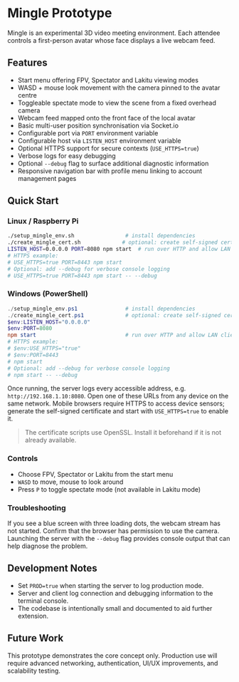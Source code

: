 # Mingle Prototype

Mingle is an experimental 3D video meeting environment. Each attendee controls a
first-person avatar whose face displays a live webcam feed.

## Features
- Start menu offering FPV, Spectator and Lakitu viewing modes
- WASD + mouse look movement with the camera pinned to the avatar centre
- Toggleable spectate mode to view the scene from a fixed overhead camera
- Webcam feed mapped onto the front face of the local avatar
- Basic multi-user position synchronisation via Socket.io
- Configurable port via `PORT` environment variable
- Configurable host via `LISTEN_HOST` environment variable
- Optional HTTPS support for secure contexts (`USE_HTTPS=true`)
- Verbose logs for easy debugging
- Optional `--debug` flag to surface additional diagnostic information
- Responsive navigation bar with profile menu linking to account management pages

## Quick Start

### Linux / Raspberry Pi
```bash
./setup_mingle_env.sh                # install dependencies
./create_mingle_cert.sh             # optional: create self-signed cert
LISTEN_HOST=0.0.0.0 PORT=8080 npm start  # run over HTTP and allow LAN clients
# HTTPS example:
# USE_HTTPS=true PORT=8443 npm start
# Optional: add --debug for verbose console logging
# USE_HTTPS=true PORT=8443 npm start -- --debug
```

### Windows (PowerShell)
```powershell
./setup_mingle_env.ps1               # install dependencies
./create_mingle_cert.ps1             # optional: create self-signed cert
$env:LISTEN_HOST="0.0.0.0"
$env:PORT=8080
npm start                            # run over HTTP and allow LAN clients
# HTTPS example:
# $env:USE_HTTPS="true"
# $env:PORT=8443
# npm start
# Optional: add --debug for verbose console logging
# npm start -- --debug
```

Once running, the server logs every accessible address, e.g.
`http://192.168.1.10:8080`. Open one of these URLs from any device on the same
network. Mobile browsers require HTTPS to access device sensors; generate the
self-signed certificate and start with `USE_HTTPS=true` to enable it.

> The certificate scripts use OpenSSL. Install it beforehand if it is not already available.

### Controls
- Choose FPV, Spectator or Lakitu from the start menu
- `WASD` to move, mouse to look around
- Press `P` to toggle spectate mode (not available in Lakitu mode)

### Troubleshooting
If you see a blue screen with three loading dots, the webcam stream has not
started. Confirm that the browser has permission to use the camera. Launching
the server with the `--debug` flag provides console output that can help
diagnose the problem.

## Development Notes
- Set `PROD=true` when starting the server to log production mode.
- Server and client log connection and debugging information to the terminal
  console.
- The codebase is intentionally small and documented to aid further extension.

## Future Work
This prototype demonstrates the core concept only. Production use will require
advanced networking, authentication, UI/UX improvements, and scalability testing.
